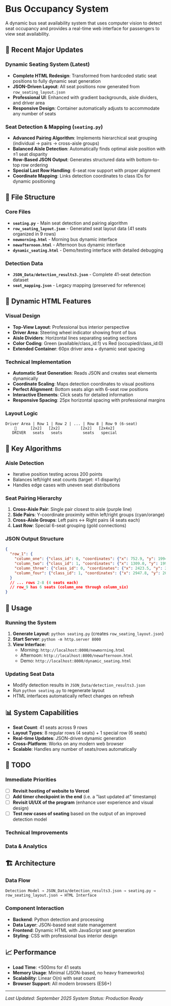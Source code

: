 # Bus Occupancy System

A dynamic bus seat availability system that uses computer vision to detect seat occupancy and provides a real-time web interface for passengers to view seat availability.

## 🚀 Recent Major Updates

### Dynamic Seating System (Latest)
- **Complete HTML Redesign**: Transformed from hardcoded static seat positions to fully dynamic seat generation
- **JSON-Driven Layout**: All seat positions now generated from `row_seating_layout.json`
- **Professional UI**: Enhanced with gradient backgrounds, aisle dividers, and driver area
- **Responsive Design**: Container automatically adjusts to accommodate any number of seats

### Seat Detection & Mapping (`seating.py`)
- **Advanced Pairing Algorithm**: Implements hierarchical seat grouping (individual → pairs → cross-aisle groups)
- **Balanced Aisle Detection**: Automatically finds optimal aisle position with ≤1 seat disparity
- **Row-Based JSON Output**: Generates structured data with bottom-to-top row ordering
- **Special Last Row Handling**: 6-seat row support with proper alignment
- **Coordinate Mapping**: Links detection coordinates to class IDs for dynamic positioning

## 📁 File Structure

### Core Files
- **`seating.py`** - Main seat detection and pairing algorithm
- **`row_seating_layout.json`** - Generated seat layout data (41 seats organized in 9 rows)
- **`newmorning.html`** - Morning bus dynamic interface
- **`newafternoon.html`** - Afternoon bus dynamic interface  
- **`dynamic_seating.html`** - Demo/testing interface with detailed debugging

### Detection Data
- **`JSON_Data/detection_results3.json`** - Complete 41-seat detection dataset
- **`seat_mapping.json`** - Legacy mapping (preserved for reference)

## 🎨 Dynamic HTML Features

### Visual Design
- **Top-View Layout**: Professional bus interior perspective
- **Driver Area**: Steering wheel indicator showing front of bus
- **Aisle Dividers**: Horizontal lines separating seating sections
- **Color Coding**: Green (available/class_id:1) vs Red (occupied/class_id:0)
- **Extended Container**: 60px driver area + dynamic seat spacing

### Technical Implementation
- **Automatic Seat Generation**: Reads JSON and creates seat elements dynamically
- **Coordinate Scaling**: Maps detection coordinates to visual positions
- **Perfect Alignment**: Bottom seats align with 6-seat row positions
- **Interactive Elements**: Click seats for detailed information
- **Responsive Spacing**: 25px horizontal spacing with professional margins

### Layout Logic
```
Driver Area | Row 1 | Row 2 | ... | Row 8 | Row 9 (6-seat)
    🚗      [2x2]   [2x2]         [2x2]   [2x4x2]
   DRIVER   seats   seats         seats   special
```

## 🔧 Key Algorithms

### Aisle Detection
- Iterative position testing across 200 points
- Balances left/right seat counts (target: ≤1 disparity)
- Handles edge cases with uneven seat distributions

### Seat Pairing Hierarchy
1. **Cross-Aisle Pair**: Single pair closest to aisle (purple line)
2. **Side Pairs**: Y-coordinate proximity within left/right groups (cyan/orange)
3. **Cross-Aisle Groups**: Left pairs ↔ Right pairs (4 seats each)
4. **Last Row**: Special 6-seat grouping (gold connections)

### JSON Output Structure
```json
{
  "row_1": {
    "column_one": {"class_id": 0, "coordinates": {"x": 752.9, "y": 1994.3}},
    "column_two": {"class_id": 1, "coordinates": {"x": 1309.0, "y": 1995.5}},
    "column_three": {"class_id": 0, "coordinates": {"x": 2423.5, "y": 2011.0}},
    "column_four": {"class_id": 1, "coordinates": {"x": 2947.8, "y": 2014.8}}
  }
  // ... rows 2-8 (4 seats each)
  // row_9 has 6 seats (column_one through column_six)
}
```

## 🚀 Usage

### Running the System
1. **Generate Layout**: `python seating.py` (creates `row_seating_layout.json`)
2. **Start Server**: `python -m http.server 8000`
3. **View Interface**: 
   - Morning: `http://localhost:8000/newmorning.html`
   - Afternoon: `http://localhost:8000/newafternoon.html`
   - Demo: `http://localhost:8000/dynamic_seating.html`

### Updating Seat Data
- Modify detection results in `JSON_Data/detection_results3.json`
- Run `python seating.py` to regenerate layout
- HTML interfaces automatically reflect changes on refresh

## 📊 System Capabilities

- **Seat Count**: 41 seats across 9 rows
- **Layout Types**: 8 regular rows (4 seats) + 1 special row (6 seats)
- **Real-time Updates**: JSON-driven dynamic generation
- **Cross-Platform**: Works on any modern web browser
- **Scalable**: Handles any number of seats/rows automatically

## 🔄 TODO

### Immediate Priorities
- [ ] **Revisit hosting of website to Vercel**
- [ ] **Add timer checkpoint in the end** (i.e. a "last updated at" timestamp)
- [ ] **Revisit UI/UX of the program** (enhance user experience and visual design)
- [ ] **Test new cases of seating** based on the output of an improved detection model

### Technical Improvements

### Data & Analytics


## 🏗️ Architecture

### Data Flow
```
Detection Model → JSON_Data/detection_results3.json → seating.py → row_seating_layout.json → HTML Interface
```

### Component Interaction
- **Backend**: Python detection and processing
- **Data Layer**: JSON-based seat state management  
- **Frontend**: Dynamic HTML with JavaScript seat generation
- **Styling**: CSS with professional bus interior design

## 📈 Performance

- **Load Time**: <500ms for 41 seats
- **Memory Usage**: Minimal (JSON-based, no heavy frameworks)
- **Scalability**: Linear O(n) with seat count
- **Browser Support**: All modern browsers (ES6+)

---

*Last Updated: September 2025*
*System Status: Production Ready*

